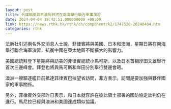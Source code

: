 ```yaml
---
layout: post
title: 外媒稱美菲日澳周日將在南海舉行聯合軍事演習
date: 2024-04-04 19:42:51.000000000 +08:00
link: https://news.rthk.hk/rthk/ch/component/k2/1747520-20240404.htm
categories: rthk
---
```


法新社引述兩名外交消息人士說，菲律賓將與美國、日本和澳洲，星期日將在南海舉行聯合海軍演習，抗衡中國在亞太地區不斷擴大的影響力。

美國總統拜登下星期將與訪美的菲律賓總統小馬可斯，以及日本首相岸田文雄舉行首次三邊峰會。拜登也將與馬可斯和岸田分別舉行雙邊會晤。

澳洲一艘驅逐艦日前抵達菲律賓巴拉望省訪問，菲方表示，訪問是要加強與夥伴國家的軍事關係。

另外，菲律賓外交部昨日表示，和日本就容許在彼此領土部署的國防協定談判仍在進行。馬尼拉已經與澳洲和美國達成類似協議。

